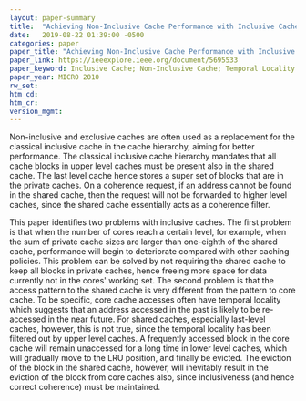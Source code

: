 ```yaml
---
layout: paper-summary
title:  "Achieving Non-Inclusive Cache Performance with Inclusive Caches"
date:   2019-08-22 01:39:00 -0500
categories: paper
paper_title: "Achieving Non-Inclusive Cache Performance with Inclusive Caches"
paper_link: https://ieeexplore.ieee.org/document/5695533
paper_keyword: Inclusive Cache; Non-Inclusive Cache; Temporal Locality
paper_year: MICRO 2010
rw_set: 
htm_cd: 
htm_cr: 
version_mgmt: 
---
```


Non-inclusive and exclusive caches are often used as a replacement for the classical inclusive cache in the cache hierarchy,
aiming for better performance. The classical inclusive cache hierarchy mandates that all cache blocks in upper level caches
must be present also in the shared cache. The last level cache hence stores a super set of blocks that are in the private caches.
On a coherence request, if an address cannot be found in the shared cache, then the request will not be forwarded to higher 
level caches, since the shared cache essentially acts as a coherence filter. 

This paper identifies two problems with inclusive caches. The first problem is that when the number of cores reach a certain
level, for example, when the sum of private cache sizes are larger than one-eighth of the shared cache, performance will begin to
deteriorate compared with other caching policies. This problem can be solved by not requiring the shared cache to keep all
blocks in private caches, hence freeing more space for data currently not in the cores' working set. The second problem
is that the access pattern to the shared cache is very different from the pattern to core cache. To be specific, core cache
accesses often have temporal locality which suggests that an address accessed in the past is likely to be re-accessed in the 
near future. For shared caches, especially last-level caches, however, this is not true, since the temporal locality has
been filtered out by upper level caches. A frequently accessed block in the core cache will remain unaccessed for a long 
time in lower level caches, which will gradually move to the LRU position, and finally be evicted. The eviction of the 
block in the shared cache, however, will inevitably result in the eviction of the block from core caches also, since 
inclusiveness (and hence correct coherence) must be maintained. 

